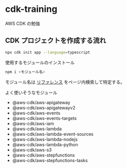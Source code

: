 # cdk-training
AWS CDK の勉強

## CDK プロジェクトを作成する流れ

```bash
npx cdk init app --language=typescript
```

使用するモジュールのインストール

```bash
npm i <モジュール名>
```
 
モジュール名は [リファレンス](https://docs.aws.amazon.com/cdk/api/latest/docs/aws-construct-library.html) をページ内検索して特定する。

よく使いそうなモジュール

- @aws-cdk/aws-apigateway
- @aws-cdk/aws-apigatewayv2
- @aws-cdk/aws-events
- @aws-cdk/aws-events-targets
- @aws-cdk/aws-iam
- @aws-cdk/aws-lambda
- @aws-cdk/aws-lambda-event-sources
- @aws-cdk/aws-lambda-nodejs
- @aws-cdk/aws-lambda-python
- @aws-cdk/aws-s3
- @aws-cdk/aws-stepfunctions
- @aws-cdk/aws-stepfunctions-tasks